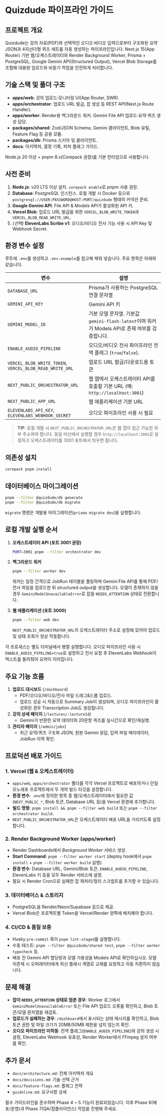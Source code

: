# Quizdude 파이프라인 가이드

## 프로젝트 개요
Quizdude는 강의 자료(PDF)와 선택적인 오디오·비디오 입력으로부터 구조화된 요약 JSON과 4지선다형 퀴즈 세트를 자동 생성하는 파이프라인입니다. Next.js 15(App Router) 기반 웹/오케스트레이터와 Render Background Worker, Prisma + PostgreSQL, Google Gemini API(Structured Output), Vercel Blob Storage를 조합해 대용량 업로드와 비동기 작업을 안전하게 처리합니다.

## 기술 스택 및 폴더 구조
- **apps/web**: 강의 업로드·모니터링 UI(App Router, SWR).
- **apps/orchestrator**: 업로드 URL 발급, 잡 생성 등 REST API(Next.js Route Handler).
- **apps/worker**: Render용 백그라운드 워커. Gemini File API 업로드·요약·퀴즈 생성 담당.
- **packages/shared**: Zod/JSON Schema, Gemini 클라이언트, Blob 유틸, Feature Flag 등 공용 모듈.
- **packages/db**: Prisma 스키마 및 클라이언트.
- **docs**: 아키텍처, 결정 기록, 피처 플래그 가이드.

Node.js 20 이상 + pnpm 8.x(Corepack 권장)를 기본 런타임으로 사용합니다.

## 사전 준비
1. **Node.js**: v20 LTS 이상 설치. `corepack enable`로 pnpm 사용 권장.
2. **Database**: PostgreSQL 인스턴스. 로컬 개발 시 Docker 등으로 `postgresql://USER:PASSWORD@HOST:PORT/quizdude` 형태의 커넥션 준비.
3. **Google Gemini API**: File API & Models API가 활성화된 API 키.
4. **Vercel Blob**: 업로드 URL 발급을 위한 `VERCEL_BLOB_WRITE_TOKEN`과 `VERCEL_BLOB_READ_WRITE_URL`.
5. *(선택)* **ElevenLabs Scribe v1**: 오디오/비디오 전사 기능 사용 시 API Key 및 Webhook Secret.

## 환경 변수 설정
루트에 `.env`를 생성하고 `.env.example`를 참고해 채워 넣습니다. 주요 항목은 아래와 같습니다.

| 변수 | 설명 |
| --- | --- |
| `DATABASE_URL` | Prisma가 사용하는 PostgreSQL 연결 문자열 |
| `GEMINI_API_KEY` | Gemini API 키 |
| `GEMINI_MODEL_ID` | 기본 모델 문자열. 기본값 `gemini-flash-latest`이며 워커가 Models API로 존재 여부를 검증합니다. |
| `ENABLE_AUDIO_PIPELINE` | 오디오/비디오 전사 파이프라인 전역 플래그 (`true`/`false`). |
| `VERCEL_BLOB_WRITE_TOKEN`, `VERCEL_BLOB_READ_WRITE_URL` | 업로드 URL 발급/다운로드용 토큰 |
| `NEXT_PUBLIC_ORCHESTRATOR_URL` | 웹 앱에서 오케스트레이터 API를 호출할 기본 URL (예: `http://localhost:3001`) |
| `NEXT_PUBLIC_APP_URL` | 웹 애플리케이션 기본 URL |
| `ELEVENLABS_API_KEY`, `ELEVENLABS_WEBHOOK_SECRET` | 오디오 파이프라인 사용 시 필요 |

> **TIP**: 로컬 개발 시 `NEXT_PUBLIC_ORCHESTRATOR_URL`은 웹 앱이 접근 가능한 외부 주소여야 합니다. 동일 머신에서 실행할 경우 `http://localhost:3001`로 설정하고 오케스트레이터를 3001 포트에서 띄우면 됩니다.

## 의존성 설치
```bash
corepack pnpm install
```

## 데이터베이스 마이그레이션
```bash
pnpm --filter @quizdude/db generate
pnpm --filter @quizdude/db migrate
```
`migrate` 명령은 개발용 마이그레이션(`prisma migrate dev`)을 실행합니다.

## 로컬 개발 실행 순서
1. **오케스트레이터 API (포트 3001 권장)**
   ```bash
   PORT=3001 pnpm --filter orchestrator dev
   ```

2. **백그라운드 워커**
   ```bash
   pnpm --filter worker dev
   ```
   워커는 일정 간격으로 JobRun 테이블을 폴링하며 Gemini File API를 통해 PDF/전사 파일을 업로드한 뒤 structured output을 생성합니다. 모델이 존재하지 않을 경우 `GeminiModelUnavailableError`로 잡을 `NEEDS_ATTENTION` 상태로 전환합니다.

3. **웹 애플리케이션 (포트 3000)**
   ```bash
   pnpm --filter web dev
   ```
   `NEXT_PUBLIC_ORCHESTRATOR_URL`이 오케스트레이터 주소로 설정돼 있어야 업로드 및 상태 조회가 정상 작동합니다.

각 프로세스는 별도 터미널에서 병렬 실행합니다. 오디오 파이프라인 사용 시 `ENABLE_AUDIO_PIPELINE=true`로 설정하고 전사 요청 후 ElevenLabs Webhook이 텍스트를 돌려줘야 요약이 이어집니다.

## 주요 기능 흐름
1. **업로드 대시보드** (`/dashboard`)
   - PDF/오디오/비디오/전사 파일 드래그&드롭 업로드.
   - 업로드 성공 시 자동으로 Summary Job이 생성되며, 오디오 파이프라인이 활성화된 경우 Transcription Job도 생성됩니다.
2. **강의 상세 페이지** (`/lectures/:lectureId`)
   - Gemini가 반환한 요약 데이터와 20문항 퀴즈를 실시간으로 확인/재실행.
3. **관리자 페이지** (`/admin/jobs`)
   - 최근 요약/퀴즈 구조화 JSON, 원본 Gemini 응답, 입력 파일 메타데이터, JobRun 이력 확인.

## 프로덕션 배포 가이드
### 1. Vercel (웹 & 오케스트레이터)
- `apps/web`, `apps/orchestrator` 폴더를 각각 Vercel 프로젝트로 배포하거나 단일 모노레포 프로젝트에서 두 개의 빌드 타깃을 설정합니다.
- **환경 변수**: `.env`에 정의한 항목 중 웹/오케스트레이터에서 필요한 값(`NEXT_PUBLIC_*`, Blob 토큰, Database URL 등)을 Vercel 환경에 추가합니다.
- **빌드 명령**: `pnpm install && pnpm --filter web build` 또는 `pnpm --filter orchestrator build`.
- `NEXT_PUBLIC_ORCHESTRATOR_URL`은 오케스트레이터 배포 URL을 가리키도록 설정합니다.

### 2. Render Background Worker (apps/worker)
- Render Dashboards에서 *Background Worker* 서비스 생성.
- **Start Command**: `pnpm --filter worker start` (deploy hook에서 `pnpm install` + `pnpm --filter worker build` 실행).
- **환경 변수**: Database URL, Gemini/Blob 토큰, `ENABLE_AUDIO_PIPELINE`, ElevenLabs 키 등을 모두 Render 서비스에 설정.
- 필요 시 Render Cron으로 실패한 잡 재처리/정리 스크립트를 추가할 수 있습니다.

### 3. 데이터베이스 & 스토리지
- PostgreSQL을 Render/Neon/Supabase 등으로 제공.
- Vercel Blob은 프로젝트별 Token을 Vercel/Render 양쪽에 배치해야 합니다.

### 4. CI/CD & 품질 보증
- Husky `pre-commit` 훅이 `pnpm lint-staged`를 실행합니다.
- 수동 테스트: `pnpm --filter @quizdude/shared test`, `pnpm --filter worker typecheck` 등.
- 배포 전 Gemini API 할당량과 모델 가용성을 Models API로 확인하십시오. 모델 미존재 시 오퍼레이터에게 최신 플래시 계열로 교체를 요청하고 자동 치환하지 않습니다.

## 문제 해결
- **잡이 `NEEDS_ATTENTION` 상태로 멈춘 경우**: Worker 로그에서 `GeminiModelUnavailableError` 또는 File API 업로드 오류를 확인하고, Blob 토큰/모델 문자열을 재검토.
- **업로드가 실패하는 경우**: `/dashboard`에서 표시되는 상태 메시지를 확인하고, Blob 토큰 권한 및 파일 크기가 20MB/50MB 제한을 넘지 않는지 확인.
- **오디오 파이프라인 미작동**: 전역 플래그(`ENABLE_AUDIO_PIPELINE`)와 강의 생성 시 설정, ElevenLabs Webhook 유효성, Render Worker에서 FFmpeg 설치 여부를 확인.

## 추가 문서
- `docs/architecture.md`: 전체 아키텍처 개요
- `docs/decisions.md`: 기술 선택 근거
- `docs/feature-flags.md`: 플래그 전략
- `guideline.md`: 요구사항 상세

필수 가이드라인을 준수하며 Phase 4 ~ 5 기능이 완료되었습니다. 이후 Phase 6(배포/운영)과 Phase 7(QA/컴플라이언스) 작업을 진행해 주세요.
